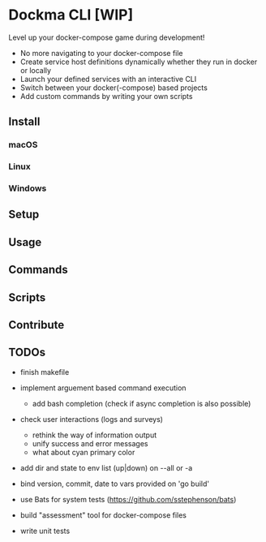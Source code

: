 # Dockma CLI [WIP]

Level up your docker-compose game during development!

- No more navigating to your docker-compose file
- Create service host definitions dynamically whether they run in docker or locally
- Launch your defined services with an interactive CLI
- Switch between your docker(-compose) based projects
- Add custom commands by writing your own scripts

## Install

### macOS

### Linux

### Windows

## Setup

## Usage

## Commands

## Scripts

## Contribute

## TODOs

- finish makefile
- implement arguement based command execution
  - add bash completion (check if async completion is also possible)
- check user interactions (logs and surveys)
  - rethink the way of information output
  - unify success and error messages
  - what about cyan primary color
- add dir and state to env list (up|down) on --all or -a
- bind version, commit, date to vars provided on 'go build'

- use Bats for system tests (https://github.com/sstephenson/bats)
- build "assessment" tool for docker-compose files
- write unit tests
